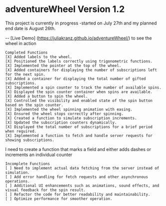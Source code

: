 # adventureWheel Version 1.2 
This project is currently in progress
-started on July 27th and my planned end date is August 26th.

-- [Live Demo] (https://juliakranz.github.io/adventureWheel/) to see the wheel in action 

    Completed Functions
    [X] Added labels to the wheel.
    [X] Positioned the labels correctly using trigonometric functions.
    [X] Implemented the pointer at the top of the wheel.
    [X] Added containers for displaying the number of subscriptions left for the next spin.
    [X] Added a container for displaying the total number of gifted subscriptions.
    [X] Implemented a spin counter to track the number of available spins.
    [X] Displayed the spin counter container when spins are available.
    [X] Added a button to spin the wheel.
    [X] Controlled the visibility and enabled state of the spin button based on the spin counter.
    [X] Implemented the wheel spinning animation with easing.
    [X] Ensured the wheel stops correctly after spinning.
    [X] Created a function to simulate subscription increments.
    [X] Updated the subscription counters dynamically.
    [X] Displayed the total number of subscriptions for a brief period when required.
    [X] Implemented a function to fetch and handle server requests for showing subscriptions.

I need to create a function that marks a field and either adds dashes or increments an individual counter
      
    Incomplete Functions
    [ ] Need to implement actual data fetching from the server instead of simulation.
    [ ] Add error handling for fetch requests and other asynchronous operations.
    [ ] Additional UI enhancements such as animations, sound effects, and visual feedback for the spin result.
    [ ] Refactor the code for better readability and maintainability.
    [ ] Optimize performance for smoother operation.
